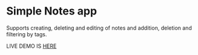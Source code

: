 # Simple Notes app

Supports creating, deleting and editing of notes and addition, deletion and filtering by tags.

LIVE DEMO IS [HERE](https://main--coruscating-cobbler-099a7d.netlify.app/)